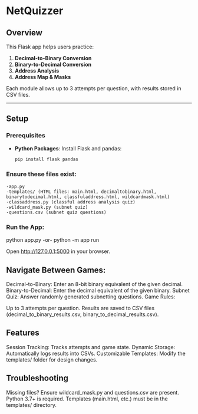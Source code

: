 # NetQuizzer

## Overview
This Flask app helps users practice:
1. **Decimal-to-Binary Conversion**
2. **Binary-to-Decimal Conversion**
3. **Address Analysis**
4. **Address Map & Masks**

Each module allows up to 3 attempts per question, with results stored in CSV files.

---

## Setup

### Prerequisites
- **Python Packages**: Install Flask and pandas:
  ```bash
  pip install flask pandas 

### Ensure these files exist:
    -app.py
    -templates/ (HTML files: main.html, decimaltobinary.html, binarytodecimal.html, classfuladdress.html, wildcardmask.html)
    -classaddress.py (classful address analysis quiz)
    -wildcard_mask.py (subnet quiz)
    -questions.csv (subnet quiz questions)

### Run the App:

python app.py -or- python -m app run

Open http://127.0.0.1:5000 in your browser.


## Navigate Between Games:

Decimal-to-Binary: Enter an 8-bit binary equivalent of the given decimal.
Binary-to-Decimal: Enter the decimal equivalent of the given binary.
Subnet Quiz: Answer randomly generated subnetting questions.
Game Rules:

Up to 3 attempts per question.
Results are saved to CSV files (decimal_to_binary_results.csv, binary_to_decimal_results.csv).

## Features
Session Tracking: Tracks attempts and game state.
Dynamic Storage: Automatically logs results into CSVs.
Customizable Templates: Modify the templates/ folder for design changes.

## Troubleshooting
Missing files? Ensure wildcard_mask.py and questions.csv are present.
Python 3.7+ is required.
Templates (main.html, etc.) must be in the templates/ directory.
